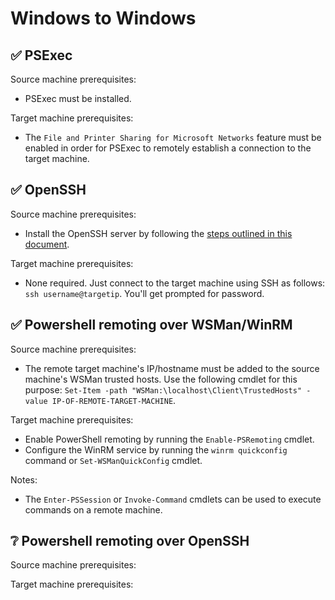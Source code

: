 # Windows to Windows

## ✅ PSExec

Source machine prerequisites:

- PSExec must be installed.

Target machine prerequisites:

- The `File and Printer Sharing for Microsoft Networks` feature must be enabled in order for PSExec to remotely establish a connection to the target machine.

## ✅ OpenSSH

Source machine prerequisites:

- Install the OpenSSH server by following the [steps outlined in this document](https://docs.microsoft.com/en-us/windows-server/administration/openssh/openssh_install_firstuse#install-openssh-using-powershell).

Target machine prerequisites:

- None required. Just connect to the target machine using SSH as follows: `ssh username@targetip`. You'll get prompted for password.

## ✅ Powershell remoting over WSMan/WinRM

Source machine prerequisites:

- The remote target machine's IP/hostname must be added to the source machine's WSMan trusted hosts. Use the following cmdlet for this purpose: `Set-Item -path "WSMan:\localhost\Client\TrustedHosts" -value IP-OF-REMOTE-TARGET-MACHINE`.

Target machine prerequisites:

- Enable PowerShell remoting by running the `Enable-PSRemoting` cmdlet.
- Configure the WinRM service by running the `winrm quickconfig` command or `Set-WSManQuickConfig` cmdlet.

Notes:

- The `Enter-PSSession` or `Invoke-Command` cmdlets can be used to execute commands on a remote machine.

## ❔ Powershell remoting over OpenSSH

Source machine prerequisites:

Target machine prerequisites:
